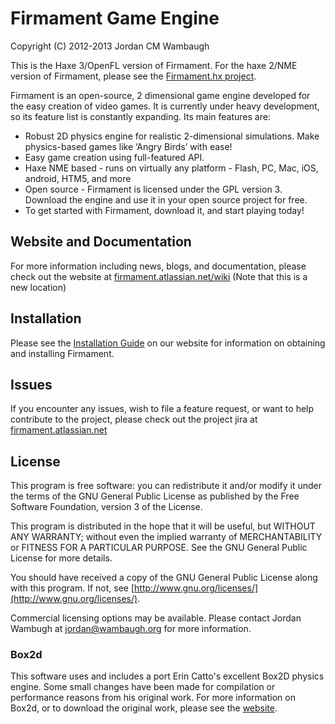 Firmament Game Engine
=====================

Copyright (C) 2012-2013 Jordan CM Wambaugh

This is the Haxe 3/OpenFL version of Firmament. For the haxe 2/NME version of Firmament, please see the [Firmament.hx project](https://github.com/martamius/Firmament.hx).

Firmament is an open-source, 2 dimensional game engine developed for the easy creation of video games.
It is currently under heavy development, so its feature list is constantly expanding. Its main features are:

* Robust 2D physics engine for realistic 2-dimensional simulations. Make physics-based games like ‘Angry Birds’ with ease!
* Easy game creation using full-featured API.
* Haxe NME based - runs on virtually any platform - Flash, PC, Mac, iOS, android, HTM5, and more
* Open source - Firmament is licensed under the GPL version 3. Download the engine and use it in your open source project for free.
* To get started with Firmament, download it, and start playing today!


## Website and Documentation
For more information including news, blogs, and documentation, please check out the website at [firmament.atlassian.net/wiki](https://firmament.atlassian.net/wiki) (Note that this is a new location)

## Installation
Please see the [Installation Guide](https://firmament.atlassian.net/wiki/display/FE/Installation) on our website for information on obtaining and installing Firmament.

## Issues
If you encounter any issues, wish to file a feature request, or want to help contribute to the project, please check out the project jira at [firmament.atlassian.net](https://firmament.atlassian.net/)

## License
This program is free software: you can redistribute it and/or modify
it under the terms of the GNU General Public License as published by
the Free Software Foundation, version 3 of the License.

This program is distributed in the hope that it will be useful,
but WITHOUT ANY WARRANTY; without even the implied warranty of
MERCHANTABILITY or FITNESS FOR A PARTICULAR PURPOSE.  See the
GNU General Public License for more details.

You should have received a copy of the GNU General Public License
along with this program.  If not, see [http://www.gnu.org/licenses/](http://www.gnu.org/licenses/).

Commercial licensing options may be available. Please contact Jordan Wambugh at [jordan@wambaugh.org](mailto:jordan@wambaugh.org) for more information.

### Box2d
This software uses and includes a port Erin Catto's excellent Box2D physics engine. Some small changes have been made for compilation or performance reasons from his original work. For more information on Box2d, or to download the original work, please see the [website](http://box2d.org/).
